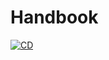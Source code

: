 # Handbook

[![CD](https://github.com/ptienchuan/handbook/actions/workflows/cd.yml/badge.svg)](https://github.com/ptienchuan/handbook/actions/workflows/cd.yml)
